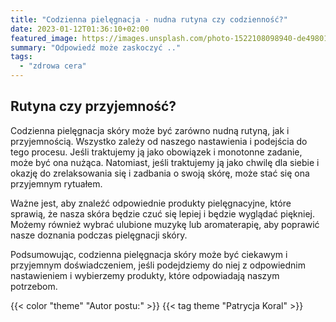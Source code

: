 ```yaml
---
title: "Codzienna pielęgnacja - nudna rutyna czy codzienność?"
date: 2023-01-12T01:36:10+02:00
featured_image: https://images.unsplash.com/photo-1522108098940-de49801b5b40?ixlib=rb-4.0.3&ixid=MnwxMjA3fDB8MHxzZWFyY2h8MTJ8fHNraW4lMjBjYXJlfGVufDB8fDB8fA%3D%3D&auto=format&fit=crop&w=600&q=60
summary: "Odpowiedź może zaskoczyć .."
tags:
  - "zdrowa cera"
---
```


## Rutyna czy przyjemność?

Codzienna pielęgnacja skóry może być zarówno nudną rutyną, jak i przyjemnością. Wszystko zależy od naszego nastawienia i podejścia do tego procesu. Jeśli traktujemy ją jako obowiązek i monotonne zadanie, może być ona nużąca. Natomiast, jeśli traktujemy ją jako chwilę dla siebie i okazję do zrelaksowania się i zadbania o swoją skórę, może stać się ona przyjemnym rytuałem.

Ważne jest, aby znaleźć odpowiednie produkty pielęgnacyjne, które sprawią, że nasza skóra będzie czuć się lepiej i będzie wyglądać piękniej. Możemy również wybrać ulubione muzykę lub aromaterapię, aby poprawić nasze doznania podczas pielęgnacji skóry.

Podsumowując, codzienna pielęgnacja skóry może być ciekawym i przyjemnym doświadczeniem, jeśli podejdziemy do niej z odpowiednim nastawieniem i wybierzemy produkty, które odpowiadają naszym potrzebom.

{{< color "theme" "Autor postu:" >}} {{< tag theme "Patrycja Koral" >}}  